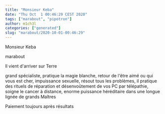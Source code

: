 ```yaml
---
title: "Monsieur Keba"
date: "Thu Oct  1 00:46:29 CEST 2020"
tags: ["marabout", "pipotron"]
author: m1ch3l
categories: ["generated"]
slug: "marabout/2020-10-01-00:46:29"
---
```


Monsieur Keba

marabout

Il vient d'arriver sur Terre

grand spécialiste, pratique la magie blanche, retour de l'être aimé ou qui vous est cher, impuissance sexuelle, résout tous les problèmes, il pratique des rituels de réparation et désenvoûtement de vos PC par télépathie, soigne le cancer à distance, enorme puissance héréditaire dans une longue lignée de grands Maîtres

Paiement toujours après résultats
